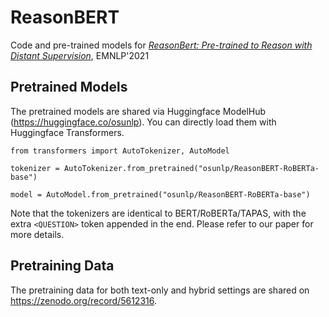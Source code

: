 # ReasonBERT
Code and pre-trained models for [*ReasonBert: Pre-trained to Reason with Distant Supervision*](https://arxiv.org/abs/2109.04912), EMNLP'2021

## Pretrained Models
The pretrained models are shared via Huggingface ModelHub (https://huggingface.co/osunlp). You can directly load them with Huggingface Transformers.
```
from transformers import AutoTokenizer, AutoModel
  
tokenizer = AutoTokenizer.from_pretrained("osunlp/ReasonBERT-RoBERTa-base")

model = AutoModel.from_pretrained("osunlp/ReasonBERT-RoBERTa-base")
```
Note that the tokenizers are identical to BERT/RoBERTa/TAPAS, with the extra `<QUESTION>` token appended in the end. Please refer to our paper for more details.

## Pretraining Data
The pretraining data for both text-only and hybrid settings are shared on https://zenodo.org/record/5612316.
